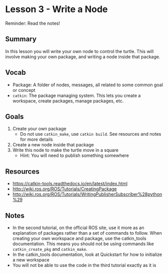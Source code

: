 # Lesson 3 - Write a Node

Reminder: Read the notes!

## Summary
In this lesson you will write your own node to control the turtle. This will involve making your own package,
and writing a node inside that package.

## Vocab
- Package: A folder of nodes, messages, all related to some common goal or concept
- `catkin`: The package managing system. This lets you create a workspace, create packages, manage packages, etc.

## Goals
1. Create your own package
   - Do not use `catkin_make`, use `catkin build`. See resources and notes for more details
2. Create a new node inside that package
3. Write this node to make the turtle move in a square
   - Hint: You will need to publish something somewhere

## Resources
- https://catkin-tools.readthedocs.io/en/latest/index.html
- http://wiki.ros.org/ROS/Tutorials/CreatingPackage
- http://wiki.ros.org/ROS/Tutorials/WritingPublisherSubscriber%28python%29

## Notes
- In the second tutorial, on the official ROS site, use it more as an explanation of packages rather than a
set of commands to follow. When creating your own workspace and package, use the catkin_tools documentation.
This means you should not be using commands like `catkin_create_pkg` and `catkin_make`.
- In the catkin_tools documentation, look at Quickstart for how to initialize a new workspace
- You will not be able to use the code in the third tutorial exactly as it is
